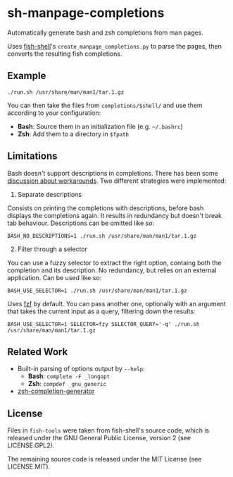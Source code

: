 # sh-manpage-completions

Automatically generate bash and zsh completions from man pages.

Uses [fish-shell](https://github.com/fish-shell/fish-shell)'s `create_manpage_completions.py` to parse the pages, then converts the resulting fish completions.

## Example

```
./run.sh /usr/share/man/man1/tar.1.gz
```

You can then take the files from `completions/$shell/` and use them according to your configuration:

- **Bash**: Source them in an initialization file (e.g. `~/.bashrc`)
- **Zsh**: Add them to a directory in `$fpath`

## Limitations

Bash doesn't support descriptions in completions. There has been some [discussion about workarounds](https://stackoverflow.com/questions/7267185/bash-autocompletion-add-description-for-possible-completions). Two different strategies were implemented:

1. Separate descriptions

Consists on printing the completions with descriptions, before bash displays the completions again. It results in redundancy but doesn't break tab behaviour. Descriptions can be omitted like so:

```
BASH_NO_DESCRIPTIONS=1 ./run.sh /usr/share/man/man1/tar.1.gz
```

2. Filter through a selector

You can use a fuzzy selector to extract the right option, containg both the completion and its description. No redundancy, but relies on an external application. Can be used like so:

```
BASH_USE_SELECTOR=1 ./run.sh /usr/share/man/man1/tar.1.gz
```

Uses [fzf](https://github.com/junegunn/fzf) by default. You can pass another one, optionally with an argument that takes the current input as a query, filtering down the results:

```
BASH_USE_SELECTOR=1 SELECTOR=fzy SELECTOR_QUERY='-q' ./run.sh /usr/share/man/man1/tar.1.gz
```

## Related Work

- Built-in parsing of options output by `--help`:
    - **Bash**: `complete -F _longopt`
    - **Zsh**: `compdef _gnu_generic`
- [zsh-completion-generator](https://github.com/RobSis/zsh-completion-generator)

## License

Files in `fish-tools` were taken from fish-shell's source code, which is released under the GNU General Public License, version 2 (see LICENSE.GPL2).

The remaining source code is released under the MIT License (see LICENSE.MIT).
